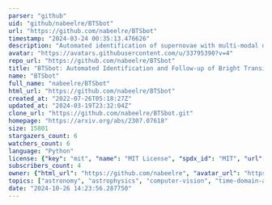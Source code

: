 ```yaml
---
parser: "github"
uid: "github/nabeelre/BTSbot"
url: "https://github.com/nabeelre/BTSbot"
timestamp: "2024-03-24 00:35:13.476626"
description: "Automated identification of supernovae with multi-modal deep learning"
avatar: "https://avatars.githubusercontent.com/u/33795390?v=4"
repo_url: "https://github.com/nabeelre/BTSbot"
title: "BTSbot: Automated Identification and Follow-up of Bright Transients with Deep Learning"
name: "BTSbot"
full_name: "nabeelre/BTSbot"
html_url: "https://github.com/nabeelre/BTSbot"
created_at: "2022-07-26T05:18:27Z"
updated_at: "2024-03-19T23:32:04Z"
clone_url: "https://github.com/nabeelre/BTSbot.git"
homepage: "https://arxiv.org/abs/2307.07618"
size: 15801
stargazers_count: 6
watchers_count: 6
language: "Python"
license: {"key": "mit", "name": "MIT License", "spdx_id": "MIT", "url": "https://api.github.com/licenses/mit", "node_id": "MDc6TGljZW5zZTEz"}
subscribers_count: 4
owner: {"html_url": "https://github.com/nabeelre", "avatar_url": "https://avatars.githubusercontent.com/u/33795390?v=4", "login": "nabeelre", "type": "User"}
topics: ["astronomy", "astrophysics", "computer-vision", "time-domain-astronomy", "transient-astronomy", "ztf"]
date: "2024-10-26 14:23:56.287750"
---
```

